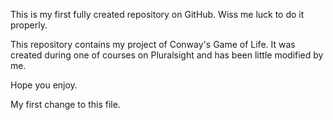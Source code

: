This is my first fully created repository on GitHub. Wiss me luck to do it properly.

This repository contains my project of Conway's Game of Life. It was created during one of courses on Pluralsight and has been little modified by me.

Hope you enjoy.

My first change to this file.
